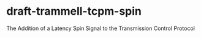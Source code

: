 # draft-trammell-tcpm-spin
The Addition of a Latency Spin Signal to the Transmission Control Protocol
